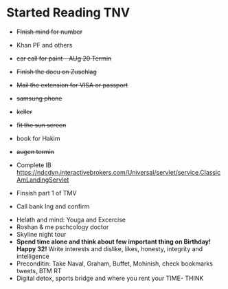 # Started Reading TNV 
* 	~~FInish mind for number~~
* Khan PF and others
* ~~car call for paint - AUg 20 Termin~~
* ~~Finish the docu on Zuschlag~~
* ~~Mail the extension for VISA or passport~~
* ~~samsung phone~~
* ~~keller~~
* f~~it the sun screen~~
* book for Hakim
* ~~augen termin~~

* Complete IB https://ndcdyn.interactivebrokers.com/Universal/servlet/service.ClassicAmLandingServlet
* Finsish part 1 of TMV
* Call bank Ing and confirm

- Helath and mind: Youga and Excercise
- Roshan & me pschcology doctor
- Skyline night tour
- **Spend time alone and think about few important thing on Birthday! Happy 32!** Write interests and dislike, likes, honesty, integrity and intelligence
-  Preconditin: Take Naval, Graham, Buffet, Mohinish, check bookmarks tweets, BTM RT
- Digital detox, sports bridge and where you rent your TIME- THINK
